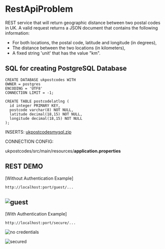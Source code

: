 # RestApiProblem
REST service that will return geographic distance between two postal codes in UK.  A valid request returns a JSON document that contains the following
information:

 - For both locations, the postal code, latitude and longitude (in degrees),
 - The distance between the two locations (in kilometers),
 - A fixed string 'unit' that has the value "km".
 
## SQL for creating PostgreSQL  Database
    CREATE DATABASE ukpostcodes WITH
    OWNER = postgres
    ENCODING = 'UTF8'
    CONNECTION LIMIT = -1;
      
    CREATE TABLE postcodelatlng (
      id integer PRIMARY KEY,
      postcode varchar(8) NOT NULL,
      latitude decimal(18,15) NOT NULL,
      longitude decimal(18,15) NOT NULL
    );

INSERTS: 
[ukpostcodesmysql.zip](https://www.freemaptools.com/download/full-postcodes/ukpostcodesmysql.zip)

CONNECTION CONFIG: 

ukpostcodes/src/main/resources/**application.properties**

## REST DEMO

[Without Authentication Example]

`http://localhost:port/guest/...`

![guest](https://user-images.githubusercontent.com/15386676/47270675-a5876480-d56f-11e8-94d0-5dc8a14feadd.png)
---
[With Authentication Example]

`http://localhost:port/secure/...`

![no credentials](https://user-images.githubusercontent.com/15386676/47270677-b0da9000-d56f-11e8-931b-051770802611.png)

![secured](https://user-images.githubusercontent.com/15386676/47270683-bafc8e80-d56f-11e8-90c2-1c4c8a7685b0.png)
